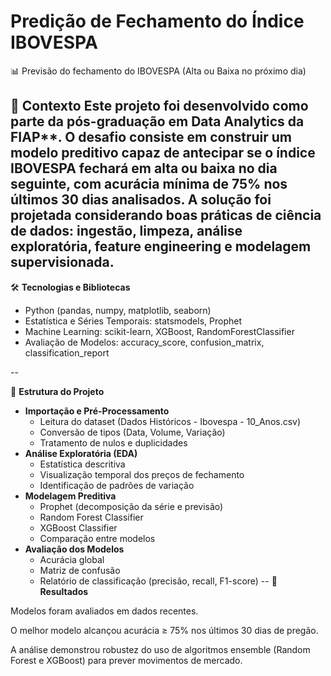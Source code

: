 # Predição de Fechamento do Índice IBOVESPA
📊 Previsão do fechamento do IBOVESPA (Alta ou Baixa no próximo dia)

📌 Contexto
Este projeto foi desenvolvido como parte da pós-graduação em Data Analytics da FIAP**.
O desafio consiste em construir um modelo preditivo capaz de antecipar se o índice IBOVESPA fechará em alta ou baixa no dia seguinte, com acurácia mínima de 75% nos últimos 30 dias analisados.
A solução foi projetada considerando boas práticas de ciência de dados: ingestão, limpeza, análise exploratória, feature engineering e modelagem supervisionada.
--
🛠️ **Tecnologias e Bibliotecas**
- Python (pandas, numpy, matplotlib, seaborn)
- Estatística e Séries Temporais: statsmodels, Prophet
- Machine Learning: scikit-learn, XGBoost, RandomForestClassifier
- Avaliação de Modelos: accuracy_score, confusion_matrix, classification_report

--

📂 **Estrutura do Projeto**
- **Importação e Pré-Processamento**
  - Leitura do dataset (Dados Históricos - Ibovespa - 10_Anos.csv)
  - Conversão de tipos (Data, Volume, Variação)
  - Tratamento de nulos e duplicidades
- **Análise Exploratória (EDA)**
  - Estatística descritiva
  - Visualização temporal dos preços de fechamento
  - Identificação de padrões de variação
- **Modelagem Preditiva**
  - Prophet (decomposição da série e previsão)
  - Random Forest Classifier
  - XGBoost Classifier
  - Comparação entre modelos
- **Avaliação dos Modelos**
  - Acurácia global
  - Matriz de confusão
  - Relatório de classificação (precisão, recall, F1-score)
--
🎯 **Resultados**

Modelos foram avaliados em dados recentes.

O melhor modelo alcançou acurácia ≥ 75% nos últimos 30 dias de pregão.

A análise demonstrou robustez do uso de algoritmos ensemble (Random Forest e XGBoost) para prever movimentos de mercado.
